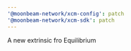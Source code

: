 ```yaml
---
'@moonbeam-network/xcm-config': patch
'@moonbeam-network/xcm-sdk': patch
---
```


A new extrinsic fro Equilibrium
